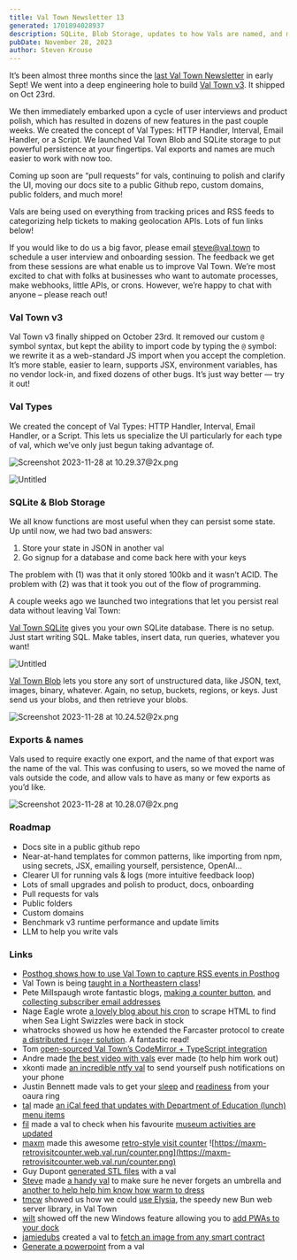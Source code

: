 ```yaml
---
title: Val Town Newsletter 13
generated: 1701894028937
description: SQLite, Blob Storage, updates to how Vals are named, and more
pubDate: November 28, 2023
author: Steven Krouse
---
```


It’s been almost three months since the [last Val Town Newsletter](https://blog.val.town/blog/val-town-newsletter-12) in early Sept! We went into a deep engineering hole to build [Val Town v3](https://blog.val.town/blog/introducing-val-town-v3). It shipped on Oct 23rd.

We then immediately embarked upon a cycle of user interviews and product polish, which has resulted in dozens of new features in the past couple weeks. We created the concept of Val Types: HTTP Handler, Interval, Email Handler, or a Script. We launched Val Town Blob and SQLite storage to put powerful persistence at your fingertips. Val exports and names are much easier to work with now too.

Coming up soon are “pull requests” for vals, continuing to polish and clarify the UI, moving our docs site to a public Github repo, custom domains, public folders, and much more!

Vals are being used on everything from tracking prices and RSS feeds to categorizing help tickets to making geolocation APIs. Lots of fun links below!

If you would like to do us a big favor, please email [steve@val.town](mailto:steve@val.town) to schedule a user interview and onboarding session. The feedback we get from these sessions are what enable us to improve Val Town. We’re most excited to chat with folks at businesses who want to automate processes, make webhooks, little APIs, or crons. However, we’re happy to chat with anyone – please reach out!

### Val Town v3

Val Town v3 finally shipped on October 23rd. It removed our custom `@` symbol syntax, but kept the ability to import code by typing the `@` symbol: we rewrite it as a web-standard JS import when you accept the completion. It’s more stable, easier to learn, supports JSX, environment variables, has no vendor lock-in, and fixed dozens of other bugs. It’s just way better — try it out!

### Val Types

We created the concept of Val Types: HTTP Handler, Interval, Email Handler, or a Script. This lets us specialize the UI particularly for each type of val, which we’ve only just begun taking advantage of.

![Screenshot 2023-11-28 at 10.29.37@2x.png](./val-town-newsletter-13/screenshot_2023-11-28_at_1029372x.png)

![Untitled](./val-town-newsletter-13/untitled.png)

### SQLite & Blob Storage

We all know functions are most useful when they can persist some state. Up until now, we had two bad answers:

1. Store your state in JSON in another val
2. Go signup for a database and come back here with your keys

The problem with (1) was that it only stored 100kb and it wasn’t ACID. The problem with (2) was that it took you out of the flow of programming.

A couple weeks ago we launched two integrations that let you persist real data without leaving Val Town:

[Val Town SQLite](https://www.val.town/v/std/sqlite) gives you your own SQLite database. There is no setup. Just start writing SQL. Make tables, insert data, run queries, whatever you want!

![Untitled](./val-town-newsletter-13/untitled-1.png)

[Val Town Blob](https://www.val.town/v/std/blob) lets you store any sort of unstructured data, like JSON, text, images, binary, whatever. Again, no setup, buckets, regions, or keys. Just send us your blobs, and then retrieve your blobs.

![Screenshot 2023-11-28 at 10.24.52@2x.png](./val-town-newsletter-13/screenshot_2023-11-28_at_1024522x.png)

### Exports & names

Vals used to require exactly one export, and the name of that export was the name of the val. This was confusing to users, so we moved the name of vals outside the code, and allow vals to have as many or few exports as you’d like.

![Screenshot 2023-11-28 at 10.28.07@2x.png](./val-town-newsletter-13/screenshot_2023-11-28_at_1028072x.png)

### Roadmap

- Docs site in a public github repo
- Near-at-hand templates for common patterns, like importing from npm, using secrets, JSX, emailing yourself, persistence, OpenAI…
- Clearer UI for running vals & logs (more intuitive feedback loop)
- Lots of small upgrades and polish to product, docs, onboarding
- Pull requests for vals
- Public folders
- Custom domains
- Benchmark v3 runtime performance and update limits
- LLM to help you write vals

### Links

- [Posthog shows how to use Val Town to capture RSS events in Posthog](https://posthog.com/tutorials/rss-item-capture)
- Val Town is being [taught in a Northeastern class](https://x.com/Neesh774/status/1728788898837323871?s=20)!
- Pete Millspaugh wrote fantastic blogs, [making a counter button](https://www.petemillspaugh.com/val-town-button), and [collecting subscriber email addresses](https://www.petemillspaugh.com/cultivating-emails)
- Nage Eagle wrote [a lovely blog about his cron](https://nateeagle.com/posts/val-town-scraper/) to scrape HTML to find when Sea Light Swizzles were back in stock
- whatrocks showed us how he extended the Farcaster protocol to create [a distributed `finger` solution](https://charlieharrington.com/farcaster-fling/). A fantastic read!
- Tom [open-sourced Val Town’s CodeMirror + TypeScript integration](https://x.com/tmcw/status/1725629130660622489?s=20)
- Andre made [the best video with vals](https://www.youtube.com/watch?v=1yWs-FZnqag) ever made (to help him work out)
- xkonti made [an incredible ntfy val](https://www.val.town/v/xkonti/ntfy) to send yourself push notifications on your phone
- Justin Bennett made vals to get your [sleep](https://www.val.town/v/just_be/getSleepScore) and [readiness](https://www.val.town/v/just_be/getReadinessScore) from your oaura ring
- [tal](http://val.town/tal) made [an iCal feed that updates with Department of Education (lunch) menu items](https://www.val.town/v/tal.doeMenuCalendar)
- [fil](http://val.town/fil) made a val to check when his favourite [museum activities are updated](https://www.val.town/v/fil.musee_angers_activites_feed)
- [maxm](http://val.town/maxm) made this awesome [retro-style visit counter](https://www.val.town/v/maxm.retroVisitCounter)
  ![https://maxm-retrovisitcounter.web.val.run/counter.png](https://maxm-retrovisitcounter.web.val.run/counter.png)
- Guy Dupont [generated STL file](https://twitter.com/gvy_dvpont/status/1726710176655581448)[s](https://www.petemillspaugh.com/cultivating-emails) with a val
- [Steve](https://val.town/stevekrouse) made [a handy val](https://www.val.town/v/stevekrouse.umbrellaReminder) to make sure he never forgets an umbrella and [another to help help him know how warm to dress](https://x.com/stevekrouse/status/1722659193792942246?s=20)
- [tmcw](http://val.town/tmcw) showed us how we could [use Elysia](https://www.val.town/v/tmcw.elysiaExample), the speedy new Bun web server library, in Val Town
- [wilt](http://val.town/wilt) showed off the new Windows feature allowing you to [add PWAs to your dock](https://www.val.town/v/wilt.miniWidget)
- [jamiedubs](http://val.town/jamiedubs) created a val to [fetch an image from any smart contract](https://www.val.town/v/jamiedubs.nftImage)
- [Generate a powerpoint](https://www.val.town/v/stevekrouse/powerPointExample) from a val
